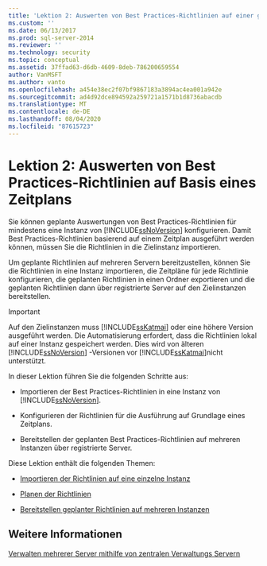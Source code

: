 ```yaml
---
title: 'Lektion 2: Auswerten von Best Practices-Richtlinien auf einer geplanten Basis | Microsoft-Dokumentation'
ms.custom: ''
ms.date: 06/13/2017
ms.prod: sql-server-2014
ms.reviewer: ''
ms.technology: security
ms.topic: conceptual
ms.assetid: 37ffad63-d6db-4609-8deb-786200659554
author: VanMSFT
ms.author: vanto
ms.openlocfilehash: a454e38ec2f07bf9867183a3894ac4ea001a942e
ms.sourcegitcommit: ad4d92dce894592a259721a1571b1d8736abacdb
ms.translationtype: MT
ms.contentlocale: de-DE
ms.lasthandoff: 08/04/2020
ms.locfileid: "87615723"
---
```

# <a name="lesson-2-evaluate-best-practices-policies-on-a-scheduled-basis"></a>Lektion 2: Auswerten von Best Practices-Richtlinien auf Basis eines Zeitplans
  Sie können geplante Auswertungen von Best Practices-Richtlinien für mindestens eine Instanz von [!INCLUDE[ssNoVersion](../includes/ssnoversion-md.md)] konfigurieren. Damit Best Practices-Richtlinien basierend auf einem Zeitplan ausgeführt werden können, müssen Sie die Richtlinien in die Zielinstanz importieren.  
  
 Um geplante Richtlinien auf mehreren Servern bereitzustellen, können Sie die Richtlinien in eine Instanz importieren, die Zeitpläne für jede Richtlinie konfigurieren, die geplanten Richtlinien in einen Ordner exportieren und die geplanten Richtlinien dann über registrierte Server auf den Zielinstanzen bereitstellen.  
  
> [!IMPORTANT]  
>  Auf den Zielinstanzen muss [!INCLUDE[ssKatmai](../includes/sskatmai-md.md)] oder eine höhere Version ausgeführt werden. Die Automatisierung erfordert, dass die Richtlinien lokal auf einer Instanz gespeichert werden. Dies wird von älteren [!INCLUDE[ssNoVersion](../includes/ssnoversion-md.md)] -Versionen vor [!INCLUDE[ssKatmai](../includes/sskatmai-md.md)]nicht unterstützt.  
  
 In dieser Lektion führen Sie die folgenden Schritte aus:  
  
-   Importieren der Best Practices-Richtlinien in eine Instanz von [!INCLUDE[ssNoVersion](../includes/ssnoversion-md.md)].  
  
-   Konfigurieren der Richtlinien für die Ausführung auf Grundlage eines Zeitplans.  
  
-   Bereitstellen der geplanten Best Practices-Richtlinien auf mehreren Instanzen über registrierte Server.  
  
 Diese Lektion enthält die folgenden Themen:  
  
-   [Importieren der Richtlinien auf eine einzelne Instanz](../../2014/tutorials/import-the-policies-to-a-single-instance.md)  
  
-   [Planen der Richtlinien](../../2014/tutorials/schedule-the-policies.md)  
  
-   [Bereitstellen geplanter Richtlinien auf mehreren Instanzen](../../2014/tutorials/deploy-scheduled-policies-to-multiple-instances.md)  
  
## <a name="see-also"></a>Weitere Informationen  
 [Verwalten mehrerer Server mithilfe von zentralen Verwaltungs Servern](../relational-databases/administer-multiple-servers-using-central-management-servers.md)  
  
  
